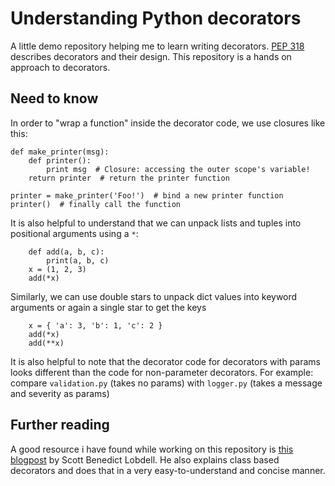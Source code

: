 # Understanding Python decorators

A little demo repository helping me to learn writing decorators. [PEP 318][PEP0318]
describes decorators and their design. This repository is a hands on approach to
decorators.

## Need to know

In order to "wrap a function" inside the decorator code, we use closures like this:

    def make_printer(msg):
        def printer():
            print msg  # Closure: accessing the outer scope's variable!
        return printer  # return the printer function

    printer = make_printer('Foo!')  # bind a new printer function
    printer()  # finally call the function

It is also helpful to understand that we can unpack lists and tuples into positional
arguments using a `*`:

        def add(a, b, c):
            print(a, b, c)
        x = (1, 2, 3)
        add(*x)

Similarly, we can use double stars to unpack dict values into keyword arguments or again a single star to get the keys

        x = { 'a': 3, 'b': 1, 'c': 2 }
        add(*x)
        add(**x)
        
It is also helpful to note that the decorator code for decorators with params
looks different than the code for non-parameter decorators. For example: compare
`validation.py` (takes no params) with `logger.py` (takes a message and severity as params)

## Further reading

A good resource i have found while working on this repository is [this blogpost][AboutDecorators]
by Scott Benedict Lobdell. He also explains class based decorators and does that in a very easy-to-understand
and concise manner.


[PEP0318]: https://www.python.org/dev/peps/pep-0318/
[AboutDecorators]: http://scottlobdell.me/2015/04/decorators-arguments-python/
